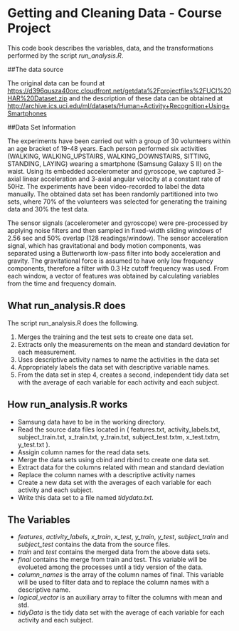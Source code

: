 # Getting and Cleaning Data - Course Project

This code book describes the variables, data, and the transformations performed by the script *run_analysis.R*.

##The data source

The original data can be found at  https://d396qusza40orc.cloudfront.net/getdata%2Fprojectfiles%2FUCI%20HAR%20Dataset.zip and the description of these data can be obtained at http://archive.ics.uci.edu/ml/datasets/Human+Activity+Recognition+Using+Smartphones

##Data Set Information

The experiments have been carried out with a group of 30 volunteers within an age bracket of 19-48 years. Each person performed six activities (WALKING, WALKING_UPSTAIRS, WALKING_DOWNSTAIRS, SITTING, STANDING, LAYING) wearing a smartphone (Samsung Galaxy S II) on the waist. Using its embedded accelerometer and gyroscope, we captured 3-axial linear acceleration and 3-axial angular velocity at a constant rate of 50Hz. The experiments have been video-recorded to label the data manually. The obtained data set has been randomly partitioned into two sets, where 70% of the volunteers was selected for generating the training data and 30% the test data.

The sensor signals (accelerometer and gyroscope) were pre-processed by applying noise filters and then sampled in fixed-width sliding windows of 2.56 sec and 50% overlap (128 readings/window). The sensor acceleration signal, which has gravitational and body motion components, was separated using a Butterworth low-pass filter into body acceleration and gravity. The gravitational force is assumed to have only low frequency components, therefore a filter with 0.3 Hz cutoff frequency was used. From each window, a vector of features was obtained by calculating variables from the time and frequency domain.

## What run_analysis.R does

The script run_analysis.R does the following. 

1. Merges the training and the test sets to create one data set.
2. Extracts only the measurements on the mean and standard deviation for each measurement. 
3. Uses descriptive activity names to name the activities in the data set
4. Appropriately labels the data set with descriptive variable names. 
5. From the data set in step 4, creates a second, independent tidy data set with the average of each variable for each activity and each subject.

## How run_analysis.R works

* Samsung data have to be in the working directory.
* Read the source data files located in (
    features.txt, 
    activity_labels.txt,
    subject_train.txt,
    x_train.txt,
    y_train.txt,
    subject_test.txtm,
    x_test.txtm,
    y_test.txt ).
* Assigin column names for the read data sets.
* Merge the data sets using cbind and rbind to create one data set.
* Extract data for the columns related with mean and standard deviation
* Replace the column names with a descriptive activity names
* Create a new data set with the averages of each variable for each activity and each subject.
* Write this data set to a file named *tidydata.txt*.
 
## The Variables

* *features*, *activity_labels*, *x_train*, *x_test*, *y_train*, *y_test*, *subject_train* and *subject_test* contains the data from the source files.
* *train* and *test* contains the merged data from the above data sets.
* *final* contains the merge from train and test. This variable will be evolueted among the processes until a tidy version of the data.
* *column_names* is the array of the column names of final. This variable will be used to filter data and to replace the column names with a descriptive name.
* *logical_vector* is an auxiliary array to filter the columns with mean and std.
* *tidyData* is the tidy data set with the average of each variable for each activity and each subject.

